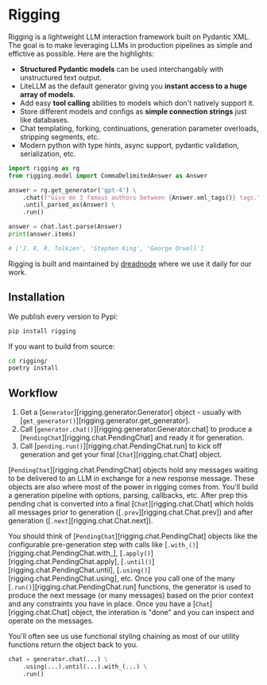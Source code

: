 # Rigging

Rigging is a lightweight LLM interaction framework built on Pydantic XML. The goal is to make leveraging LLMs in production pipelines as simple and effictive as possible. Here are the highlights:

- **Structured Pydantic models** can be used interchangably with unstructured text output.
- LiteLLM as the default generator giving you **instant access to a huge array of models**.
- Add easy **tool calling** abilities to models which don't natively support it.
- Store different models and configs as **simple connection strings** just like databases.
- Chat templating, forking, continuations, generation parameter overloads, stripping segments, etc.
- Modern python with type hints, async support, pydantic validation, serialization, etc.

```py
import rigging as rg
from rigging.model import CommaDelimitedAnswer as Answer

answer = rg.get_generator('gpt-4') \
    .chat(f"Give me 3 famous authors between {Answer.xml_tags()} tags.") \
    .until_parsed_as(Answer) \
    .run()

answer = chat.last.parse(Answer)
print(answer.items)

# ['J. R. R. Tolkien', 'Stephen King', 'George Orwell']
```

Rigging is built and maintained by [dreadnode](https://dreadnode.io) where we use it daily for our work.

## Installation
We publish every version to Pypi:
```bash
pip install rigging
```

If you want to build from source:
```bash
cd rigging/
poetry install
```

## Workflow

1. Get a [`Generator`][rigging.generator.Generator] object - usually with [`get_generator()`][rigging.generator.get_generator].
2. Call [`generator.chat()`][rigging.generator.Generator.chat] to produce a [`PendingChat`][rigging.chat.PendingChat] and ready it for generation.
3. Call [`pending.run()`][rigging.chat.PendingChat.run] to kick off generation and get your final [`Chat`][rigging.chat.Chat] object.

[`PendingChat`][rigging.chat.PendingChat] objects hold any messages waiting to be delivered to an LLM in exchange
for a new response message. These objects are also where most of the power in rigging comes from. You'll build a
generation pipeline with options, parsing, callbacks, etc. After prep this pending chat is converted into a 
final [`Chat`][rigging.chat.Chat] which holds all messages prior to generation ([`.prev`][rigging.chat.Chat.prev]) 
and after generation ([`.next`][rigging.chat.Chat.next]).

You should think of [`PendingChat`][rigging.chat.PendingChat] objects like the configurable pre-generation step
with calls like [`.with_()`][rigging.chat.PendingChat.with_], [`.apply()`][rigging.chat.PendingChat.apply], 
[`.until()`][rigging.chat.PendingChat.until], [`.using()`][rigging.chat.PendingChat.using], etc. Once you call one
of the many [`.run()`][rigging.chat.PendingChat.run] functions, the generator is used to produce the next 
message (or many messages) based on the prior context and any constraints you have in place. Once you have a 
[`Chat`][rigging.chat.Chat] object, the interation is "done" and you can inspect and operate on the messages.

You'll often see us use functional styling chaining as most of our
utility functions return the object back to you.

```python
chat = generator.chat(...) \
    .using(...).until(...).with_(...) \
    .run()
```